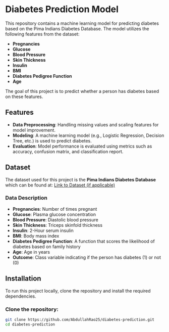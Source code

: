 # Diabetes Prediction Model

This repository contains a machine learning model for predicting diabetes based on the Pima Indians Diabetes Database. The model utilizes the following features from the dataset:

- **Pregnancies**
- **Glucose**
- **Blood Pressure**
- **Skin Thickness**
- **Insulin**
- **BMI**
- **Diabetes Pedigree Function**
- **Age**

The goal of this project is to predict whether a person has diabetes based on these features.

## Features

- **Data Preprocessing**: Handling missing values and scaling features for model improvement.
- **Modeling**: A machine learning model (e.g., Logistic Regression, Decision Tree, etc.) is used to predict diabetes.
- **Evaluation**: Model performance is evaluated using metrics such as accuracy, confusion matrix, and classification report.

## Dataset

The dataset used for this project is the **Pima Indians Diabetes Database** which can be found at:
[Link to Dataset (if applicable)](URL-to-dataset)

### Data Description

- **Pregnancies**: Number of times pregnant
- **Glucose**: Plasma glucose concentration
- **Blood Pressure**: Diastolic blood pressure
- **Skin Thickness**: Triceps skinfold thickness
- **Insulin**: 2-Hour serum insulin
- **BMI**: Body mass index
- **Diabetes Pedigree Function**: A function that scores the likelihood of diabetes based on family history
- **Age**: Age in years
- **Outcome**: Class variable indicating if the person has diabetes (1) or not (0)

## Installation

To run this project locally, clone the repository and install the required dependencies.

### Clone the repository:

```bash
git clone https://github.com/AbdullahRao25/diabetes-prediction.git
cd diabetes-prediction
